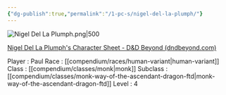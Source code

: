 ```yaml
---
{"dg-publish":true,"permalink":"/1-pc-s/nigel-del-la-plumph/"}
---
```




![Nigel Del La Plumph.png|500](/img/user/z_Attachments/Nigel%20Del%20La%20Plumph.png)

[Nigel Del La Plumph's Character Sheet - D&D Beyond (dndbeyond.com)](https://www.dndbeyond.com/characters/117567676)

Player : Paul
Race : [[compendium/races/human-variant\|human-variant]]
Class : [[compendium/classes/monk\|monk]] 
Subclass : [[compendium/classes/monk-way-of-the-ascendant-dragon-ftd\|monk-way-of-the-ascendant-dragon-ftd]] 
Level : 4
